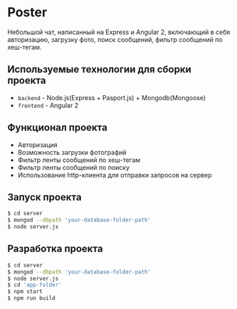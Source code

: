 # Poster

Небольшой чат, написанный на Express и Angular 2, включающий в себя авторизацию, загрузку фото, поиск сообщений, фильтр сообщений по хеш-тегам.

## Используемые технологии для сборки проекта

- `backend` - Node.js(Express + Pasport.js) + Mongodb(Mongoose)
- `frontend` - Angular 2

## Функционал проекта

- Авторизация
- Возможность загрузки фотографий
- Фильтр ленты сообщений по хеш-тегам
- Фильтр ленты сообщений по поиску
- Использование http-клиента для отправки запросов на сервер

## Запуск проекта

``` sh
$ cd server
$ mongod --dbpath 'your-database-folder-path'
$ node server.js
```

## Разработка проекта

``` sh
$ cd server
$ mongod --dbpath 'your-database-folder-path'
$ node server.js
$ cd 'app-folder'
$ npm start
$ npm run build
```